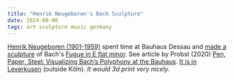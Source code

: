 ```yaml
---
title: "Henrik Neugeboren's Bach Sculpture"
date: 2024-08-06
tags: art sculpture music germany
---
```


[Henrik Neugeboren (1901-1959)](https://de.wikipedia.org/wiki/Henri_Nouveau) spent time at Bauhaus Dessau and [made a sculpture](https://continuo-docs.tumblr.com/post/12111025275/romanian-born-composer-henrik-neugeboren) of Bach's [Fugue in E flat minor](https://www.youtube.com/watch?v=xFTvjRpaU38).  See article by Probst (2020) [Pen, Paper, Steel: Visualizing Bach’s Polyphony at the Bauhaus](https://mtosmt.org/issues/mto.20.26.4/mto.20.26.4.probst.html). [It is in Leverkusen](https://nrw-skulptur.net/en/skulptur/hommage-a-j-s-bach/) (outside Köln).  *It would 3d print very nicely.*